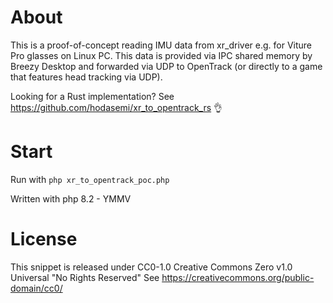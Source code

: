 # About

This is a proof-of-concept reading IMU data from xr_driver
e.g. for Viture Pro glasses on Linux PC. This data is
provided via IPC shared memory by Breezy Desktop and
forwarded via UDP to OpenTrack (or directly to a game that
features head tracking via UDP).

Looking for a Rust implementation? See https://github.com/hodasemi/xr_to_opentrack_rs 👌

# Start

Run with `php xr_to_opentrack_poc.php`

Written with php 8.2 - YMMV

# License

This snippet is released under CC0-1.0
             Creative Commons Zero v1.0 Universal
                  "No Rights Reserved"
See https://creativecommons.org/public-domain/cc0/
